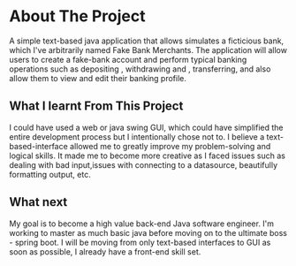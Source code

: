 # About The Project
A simple text-based java application that allows simulates a ficticious bank, which I've arbitrarily named Fake Bank Merchants. The application will allow users to create a fake-bank account and perform typical banking operations such as depositing , withdrawing and , transferring, and also allow them to  view and edit  their banking profile.

## What I learnt From This Project 
 I could have used a web or java swing GUI, which could have simplified the entire development process but I intentionally chose not to. I believe a text-based-interface allowed me to greatly improve my problem-solving and logical skills. It made me to  become more creative as I faced issues such as dealing with bad input,issues with connecting to a datasource, beautifully formatting output, etc. 


## What next
My goal is to become a high value back-end Java software engineer. I'm working to master as much basic java before moving on to the ultimate boss -  spring boot. I will be moving  from only text-based interfaces to GUI as soon as possible, I already have a front-end skill set. 


